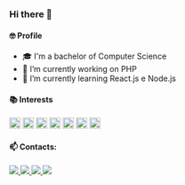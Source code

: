 ### Hi there 👋

<!--
**wellysonvie/wellysonvie** is a ✨ _special_ ✨ repository because its `README.md` (this file) appears on your GitHub profile.
-->
#### 🤓 Profile
- 🎓 I'm a bachelor of Computer Science
- 🔭 I’m currently working on PHP
- 🌱 I’m currently learning React.js e Node.js

#### 📚 Interests
<p>
	<img src="https://devicon.dev/devicon.git/icons/html5/html5-original-wordmark.svg" height="20" width="20">
	<img src="https://devicon.dev/devicon.git/icons/css3/css3-original-wordmark.svg" height="20" width="20">
	<img src="https://devicon.dev/devicon.git/icons/javascript/javascript-original.svg" height="20" width="20">
	<img src="https://devicon.dev/devicon.git/icons/react/react-original-wordmark.svg" height="20" width="20">
	<img src="https://devicon.dev/devicon.git/icons/nodejs/nodejs-original.svg" height="20" width="20">
	<img src="https://devicon.dev/devicon.git/icons/php/php-original.svg" height="20" width="20">
	<img src="https://devicon.dev/devicon.git/icons/laravel/laravel-plain-wordmark.svg" height="20" width="20">
</p>

#### 📫 Contacts:

<p>
  <a href="https://www.linkedin.com/in/wellyson-vieira-b0651b178">
	<img src="https://img.shields.io/static/v1?label=&message=Linkedin&color=2867B2&style=flat-square&logo=linkedin&logoColor=white">
	</a>
	<a href="mailto:wellysonvie@gmail.com">
    <img src="https://img.shields.io/static/v1?label=&message=E-mail&color=0060aa&style=flat-square&logo=microsoft%20Outlook&logoColor=white">
  </a>
  <a href="https://www.facebook.com/wellyson.fla">
	<img src="https://img.shields.io/static/v1?label=&message=Facebook&color=1673ea&style=flat-square&logo=facebook&logoColor=white">
	</a>
	<a href="https://twitter.com/wellysonvie">
	<img src="https://img.shields.io/static/v1?label=&message=Twitter&color=1da1f2&style=flat-square&logo=twitter&logoColor=white">
	</a>
</p>

